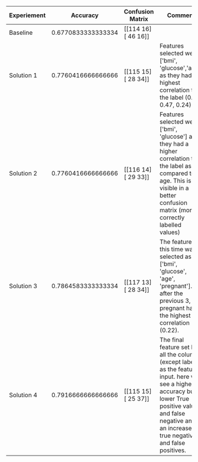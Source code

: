 | Experiement | Accuracy | Confusion Matrix | Comment |
|-------------|----------|------------------|---------|
| Baseline    | 0.6770833333333334 | [[114  16] [ 46  16]] |  |
| Solution 1   | 0.7760416666666666  | [[115  15] [ 28  34]] |  Features selected were ['bmi', 'glucose','age'] as they had the highest correlation to the label (0.29, 0.47, 0.24) |
| Solution 2   | 0.7760416666666666  | [[116  14] [ 29  33]] |  Features selected were ['bmi', 'glucose'] as they had a higher correlation to the label as compared to age. This is visible in a better confusion matrix (more correctly labelled values) |
| Solution 3   | 0.7864583333333334  | [[117  13]  [ 28  34]] |  The feature set this time was selected as ['bmi', 'glucose', 'age', 'pregnant']. after the previous 3, pregnant had the highest correlation (0.22).|
| Solution 4    | 0.7916666666666666 | [[115  15] [ 25  37]] | The final feature set had all the columns (except label) as the feature input. here we see a higher accuracy but lower True positive values and false negative and an increase in true negatives and false positives.|